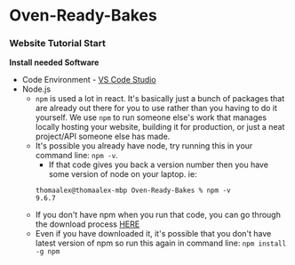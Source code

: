 # Oven-Ready-Bakes

### Website Tutorial Start

**Install needed Software**

- Code Environment - [VS Code Studio](https://code.visualstudio.com/download)
- Node.js
    - `npm` is used a lot in react. It's basically just a bunch of packages that are already out there for you to use rather than you having to do it yourself. We use `npm` to run someone else's work that manages locally hosting your website, building it for production, or just a neat project/API someone else has made.
    - It's possible you already have node, try running this in your command line:
        `npm -v`.
        - If that code gives you back a version number then you have some version of node on your laptop. ie:
        ```
        thomaalex@thomaalex-mbp Oven-Ready-Bakes % npm -v
        9.6.7
        ```
    - If you don't have npm when you run that code, you can go through the download process [HERE](https://nodejs.org/en/download)
    - Even if you have downloaded it, it's possible that you don't have latest version of npm so run this again in command line: `npm install -g npm`
